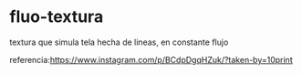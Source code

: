 # fluo-textura

textura que simula tela hecha de lineas, en constante flujo

referencia:https://www.instagram.com/p/BCdpDgqHZuk/?taken-by=10print

